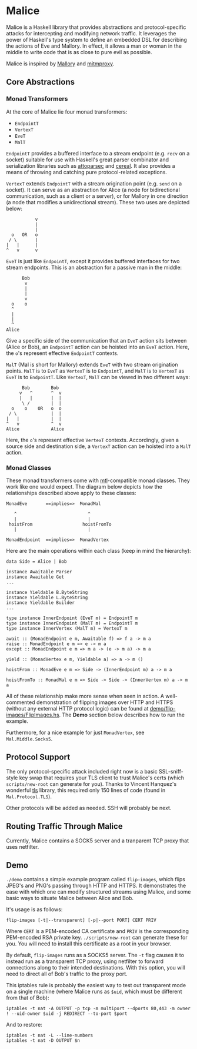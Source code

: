 Malice
======

Malice is a Haskell library that provides abstractions and protocol-specific attacks for intercepting and modifying network traffic. It leverages the power of Haskell's type system to define an embedded DSL for describing the actions of Eve and Mallory. In effect, it allows a man or woman in the middle to write code that is as close to pure evil as possible.

Malice is inspired by [Mallory](https://github.com/CarveSystems/mallory) and [mitmproxy](https://github.com/mitmproxy/mitmproxy).

## Core Abstractions

### Monad Transformers

At the core of Malice lie four monad transformers:

- `EndpointT`
- `VertexT`
- `EveT`
- `MalT`

`EndpointT` provides a buffered interface to a stream endpoint (e.g. `recv` on a socket) suitable for use with Haskell's great parser combinator and serialization libraries such as [attoparsec](https://hackage.haskell.org/package/attoparsec) and [cereal](https://hackage.haskell.org/package/cereal-0.5.4.0).
It also provides a means of throwing and catching pure protocol-related exceptions.

`VertexT` extends `EndpointT` with a stream origination point (e.g. `send` on a socket).
It can serve as an abstraction for Alice (a node for bidirectional communication, such as a client or a server), or for Mallory in one direction (a node that modifies a unidirectional stream).
These two uses are depicted below:

```
           v
           |
           |
  o   OR   o
 / \       |
|   |      |
^   v      v
```

`EveT` is just like `EndpointT`, except it provides buffered interfaces for two stream endpoints.
This is an abstraction for a passive man in the middle:

```
      Bob
       v
       |
       |
       v
  o    o
  ^
  |
  |
  ^
Alice
```

Give a specific side of the communication that an `EveT` action sits between (Alice or Bob), an `EndpointT` action can be hoisted into an `EveT` action.
Here, the `o`'s represent effective `EndpointT` contexts.

`MalT` (Mal is short for Mallory) extends `EveT` with two stream origination points.
`MalT` is to `EveT` as `VertexT` is to `EndpointT`, and `MalT` is to `VertexT` as `EveT` is to `EndpointT`.
Like `VertexT`, `MalT` can be viewed in two different ways:

```
      Bob        Bob
     v   ^       ^  v
     |   |       |  |
      \ /        |  |
  o    o    OR   o  o
 / \             |  |
|   |            |  |
^   v            ^  v
Alice            Alice
```

Here, the `o`'s represent effective `VertexT` contexts.
Accordingly, given a source side and destination side, a `VertexT` action can be hoisted into a `MalT` action.

### Monad Classes

These monad transformers come with [mtl](https://hackage.haskell.org/package/mtl)-compatible monad classes.
They work like one would expect.
The diagram below depicts how the relationships described above apply to these classes:

```
MonadEve       ==implies=>  MonadMal

   ^                           ^
   |                           |
 hoistFrom                   hoistFromTo
   |                           |

MonadEndpoint  ==implies=>  MonadVertex
```

Here are the main operations within each class (keep in mind the hierarchy):

```
data Side = Alice | Bob

instance Awaitable Parser
instance Awaitable Get
...

instance Yieldable B.ByteString
instance Yieldable L.ByteString
instance Yieldable Builder
...

type instance InnerEndpoint (EveT m) = EndpointT m
type instance InnerEndpoint (MalT m) = EndpointT m
type instance InnerVertex (MalT m) = VertexT m

await :: (MonadEndpoint e m, Awaitable f) => f a -> m a
raise :: MonadEndpoint e m => e -> m a
except :: MonadEndpoint e m => m a -> (e -> m a) -> m a

yield :: (MonadVertex e m, Yieldable a) => a -> m ()

hoistFrom :: MonadEve e m => Side -> (InnerEndpoint m) a -> m a

hoistFromTo :: MonadMal e m => Side -> Side -> (InnerVertex m) a -> m a
```

All of these relationship make more sense when seen in action.
A well-commented demonstration of flipping images over HTTP and HTTPS (without any external HTTP protocol logic) can be found at [demo/flip-images/FlipImages.hs](demo/flip-images/FlipImages.hs). The **Demo** section below describes how to run the example.

Furthermore, for a nice example for just `MonadVertex`, see `Mal.Middle.Socks5`.

## Protocol Support

The only protocol-specific attack included right now is a basic SSL-sniff-style key swap that requires your TLS client to trust Malice's certs (which `scripts/new-root` can generate for you).
Thanks to Vincent Hanquez's wonderful [tls](https://hackage.haskell.org/package/tls) library, this required only 150 lines of code (found in `Mal.Protocol.TLS`).

Other protocols will be added as needed. SSH will probably be next.

## Routing Traffic Through Malice

Currently, Malice contains a SOCK5 server and a tranparent TCP proxy that uses netfilter.

## Demo

`./demo` contains a simple example program called `flip-images`, which flips JPEG's and PNG's passing through HTTP and HTTPS.
It demonstrates the ease with which one can modify structured streams using Malice, and some basic ways to situate Malice between Alice and Bob.

It's usage is as follows:

```
flip-images [-t|--transparent] [-p|--port PORT] CERT PRIV
```

Where `CERT` is a PEM-encoded CA certificate and `PRIV` is the corresponding PEM-encoded RSA private key.
`./scripts/new-root` can generate these for you.
You will need to install this certificate as a root in your browser.

By default, `flip-images` runs as a SOCKS5 server.
The `-t` flag causes it to instead run as a transparent TCP proxy, using netfilter to forward connections along to their intended destinations.
With this option, you will need to direct all of Bob's traffic to the proxy port.

This iptables rule is probably the easiest way to test out transparent mode on a single machine (where Malice runs as `$uid`, which must be different from that of Bob):

```
iptables -t nat -A OUTPUT -p tcp -m multiport --dports 80,443 -m owner ! --uid-owner $uid -j REDIRECT --to-port $port
```

And to restore:

```
iptables -t nat -L --line-numbers
iptables -t nat -D OUTPUT $n
```
